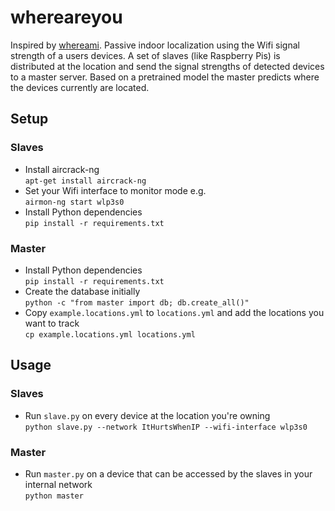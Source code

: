 # whereareyou
Inspired by [whereami](https://github.com/kootenpv/whereami). Passive indoor localization using the Wifi signal strength of a users devices. A set of slaves (like Raspberry Pis) is distributed at the location and send the signal strengths of detected devices to a master server. Based on a pretrained model the master predicts where the devices currently are located.

## Setup
### Slaves
- Install aircrack-ng  
`apt-get install aircrack-ng`  
- Set your Wifi interface to monitor mode e.g.  
`airmon-ng start wlp3s0`
- Install Python dependencies  
`pip install -r requirements.txt`  

### Master
- Install Python dependencies  
`pip install -r requirements.txt`  
- Create the database initially  
`python -c "from master import db; db.create_all()"`  
- Copy `example.locations.yml` to `locations.yml` and add the locations you want to track  
`cp example.locations.yml locations.yml`

## Usage
### Slaves
- Run `slave.py` on every device at the location you're owning  
`python slave.py --network ItHurtsWhenIP --wifi-interface wlp3s0`  

### Master
- Run `master.py` on a device that can be accessed by the slaves in your internal network  
`python master`  
